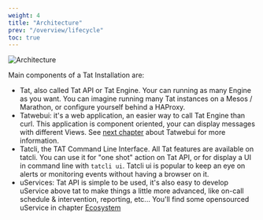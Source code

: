 ```yaml
---
weight: 4
title: "Architecture"
prev: "/overview/lifecycle"
toc: true
---
```


![Architecture](/imgs/tat-architecture-overview.png?width=50%)

Main components of a Tat Installation are:

* Tat, also called Tat API or Tat Engine. Your can running as many Engine as you want.
You can imagine running many Tat instances on a Mesos / Marathon, or configure yourself behind a HAProxy.
* Tatwebui: it's a web application, an easier way to call Tat Engine than curl. This application
is component oriented, your can display messages with different Views. See [next chapter](/tatwebui) about Tatwebui for
more information.
* Tatcli, the TAT Command Line Interface. All Tat features are available on tatcli. You can use it
for "one shot" action on Tat API, or for display a UI in command line with `tatcli ui`. Tatcli ui
is popular to keep an eye on alerts or monitoring events without having a browser on it.
* uServices: Tat API is simple to be used, it's also easy to develop uService above tat to
make things a little more advanced, like on-call schedule & intervention, reporting, etc...
You'll find some opensourced uService in chapter [Ecosystem](/ecosystem)
